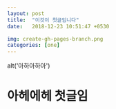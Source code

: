 ```yaml
---
layout: post
title:  "이것이 첫글임니다"
date:   2018-12-23 10:51:47 +0530

img: create-gh-pages-branch.png
categories: [one]
---
```

alt('아하아하아')
<H1>아헤에헤 첫글임</H1>
